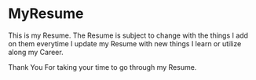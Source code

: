 # MyResume

This is my Resume. The Resume is subject to change with the things I add on them everytime I update my Resume with new things I learn or utilize along my Career.

Thank You For taking your time to go through my Resume.
